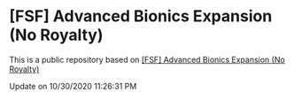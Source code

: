 # [FSF] Advanced Bionics Expansion (No Royalty)

This is a public repository based on [[FSF] Advanced Bionics Expansion (No Royalty)](https://steamcommunity.com/sharedfiles/filedetails/?id=2006925330)

Update on 10/30/2020 11:26:31 PM
